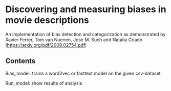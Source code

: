 # Discovering and measuring biases in movie descriptions
An implementation of bias detection and categorization as
demonstrated by 
Xavier Ferrer, Tom van Nuenen, Jose M. Such and Natalia Criado
(https://arxiv.org/pdf/2008.02754.pdf)

## Contents
Bias_model: trains a word2vec or
fasttext model on the given csv-dataset

Run_model: show results of analysis
